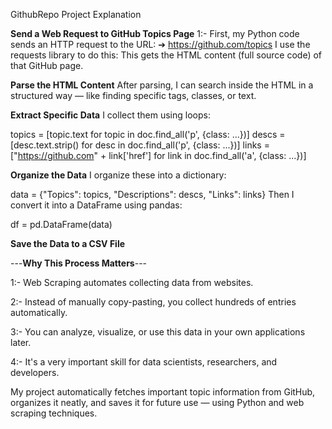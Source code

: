 GithubRepo Project Explanation 

**Send a Web Request to GitHub Topics Page** 
1:- First, my Python code sends an HTTP request to the URL:
➔  https://github.com/topics
I use the requests library to do this:
This gets the HTML content (full source code) of that GitHub page.

**Parse the HTML Content**
After parsing, I can search inside the HTML in a structured way — like finding specific tags, classes, or text.

**Extract Specific Data**
I collect them using loops:

topics = [topic.text for topic in doc.find_all('p', {class: ...})]
descs = [desc.text.strip() for desc in doc.find_all('p', {class: ...})]
links = ["https://github.com" + link['href'] for link in doc.find_all('a', {class: ...})]

**Organize the Data**
I organize these into a dictionary:

data = {"Topics": topics, "Descriptions": descs, "Links": links}
Then I convert it into a DataFrame using pandas:

df = pd.DataFrame(data)

**Save the Data to a CSV File**

---**Why This Process Matters**---

1:- Web Scraping automates collecting data from websites.

2:- Instead of manually copy-pasting, you collect hundreds of entries automatically.

3:- You can analyze, visualize, or use this data in your own applications later.

4:- It's a very important skill for data scientists, researchers, and developers.

My project automatically fetches important topic information from GitHub, organizes it neatly, and saves it for future use — using Python and web scraping techniques.



